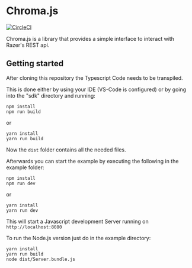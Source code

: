 # Chroma.js

[![CircleCI](https://circleci.com/gh/chroma-sdk/chroma-js.svg?style=svg&circle-token=d066d70fae54ca26b07aad36250e78d478c62790)](https://circleci.com/gh/chroma-sdk/chroma-js)

Chroma.js is a library that provides a simple interface to interact with Razer's REST api.

## Getting started

After cloning this repository the Typescript Code needs to be transpiled.

This is done either by using your IDE (VS-Code is configured) or by going into the "sdk" directory and running:

```node
npm install
npm run build
```

or

```node
yarn install
yarn run build
```

Now the `dist` folder contains all the needed files.

Afterwards you can start the example by executing the following in the example folder:

```node
npm install
npm run dev
```

or

```node
yarn install
yarn run dev
```

This will start a Javascript development Server running on `http://localhost:8080`

To run the Node.js version just do in the example directory:

```node
yarn install
yarn run build
node dist/Server.bundle.js
```